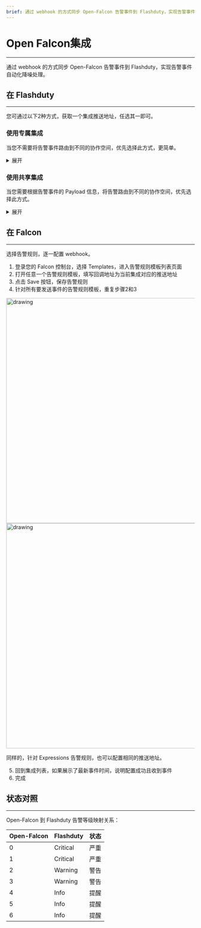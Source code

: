 ```yaml
---
brief: 通过 webhook 的方式同步 Open-Falcon 告警事件到 Flashduty，实现告警事件自动化降噪处理
---
```


# Open Falcon集成

---

通过 webhook 的方式同步 Open-Falcon 告警事件到 Flashduty，实现告警事件自动化降噪处理。
## 在 Flashduty
---
您可通过以下2种方式，获取一个集成推送地址，任选其一即可。

### 使用专属集成

当您不需要将告警事件路由到不同的协作空间，优先选择此方式，更简单。

<details>
<summary>展开</summary>

1. 进入 Flashduty 控制台，选择 **协作空间**，进入某个空间的详情页面
2. 选择 **集成数据** tab，点击 **添加一个集成**，进入添加集成页面
3. 选择 **Falcon** 集成，点击 **保存**，生成卡片。
4. 点击生成的卡片，可以查看到 **推送地址**，复制备用，完成。


</details>

### 使用共享集成

当您需要根据告警事件的 Payload 信息，将告警路由到不同的协作空间，优先选择此方式。

<details>
<summary>展开</summary>

1. 进入 Flashduty 控制台，选择 **集成中心=>告警事件**，进入集成选择页面。
2. 选择 **Falcon** 集成：
- **集成名称**：为当前集成定义一个名称。
3. 点击 **保存** 后，复制当前页面的新生成的 **推送地址** 备用。
4. 点击 **创建路由**，为集成配置路由规则。您可以按条件匹配不同的告警到不同的协作空间，也可以直接设置默认协作空间作为兜底，后续再按需调整。
5. 完成。

</details>

## 在 Falcon
---
选择告警规则，逐一配置 webhook。

<div class="md-block">

1. 登录您的 Falcon 控制台，选择 Templates，进入告警规则模板列表页面
2. 打开任意一个告警规则模板，填写回调地址为当前集成对应的推送地址
3. 点击 Save 按钮，保存告警规则
4. 针对所有要发送事件的告警规则模板，重复步骤2和3

<img alt="drawing" width="600" src="https://fcdoc.github.io/img/K8WaMj6aJuvE6gB_F7OMBexypNErGAVawIwmAlCr64Y.avif" />
<img alt="drawing" width="600" src="https://fcdoc.github.io/img/BO_Ai0Y13E8v87DBBXD5IOD16hvspuJGBLxdpAkq7uY.avif" />

同样的，针对 Expressions 告警规则，也可以配置相同的推送地址。

5. 回到集成列表，如果展示了最新事件时间，说明配置成功且收到事件
6. 完成

</div>

## 状态对照
---
<div class="md-block">

Open-Falcon 到 Flashduty 告警等级映射关系：

| Open-Falcon |  Flashduty  | 状态 |
| ----------- | -------- | ---- |
| 0           | Critical | 严重 |
| 1           | Critical | 严重 |
| 2           | Warning  | 警告 |
| 3           | Warning  | 警告 |
| 4           | Info     | 提醒 |
| 5           | Info     | 提醒 |
| 6           | Info     | 提醒 |

</div>